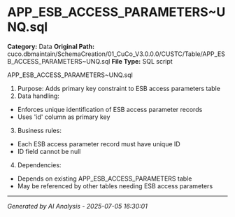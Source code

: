 # APP_ESB_ACCESS_PARAMETERS~UNQ.sql

**Category:** Data
**Original Path:** cuco.dbmaintain/SchemaCreation/01_CuCo_V3.0.0.0/CUSTC/Table/APP_ESB_ACCESS_PARAMETERS~UNQ.sql
**File Type:** SQL script

APP_ESB_ACCESS_PARAMETERS~UNQ.sql
1. Purpose: Adds primary key constraint to ESB access parameters table
2. Data handling:
- Enforces unique identification of ESB access parameter records
- Uses 'id' column as primary key
3. Business rules:
- Each ESB access parameter record must have unique ID
- ID field cannot be null
4. Dependencies:
- Depends on existing APP_ESB_ACCESS_PARAMETERS table
- May be referenced by other tables needing ESB access parameters

---
*Generated by AI Analysis - 2025-07-05 16:30:01*
